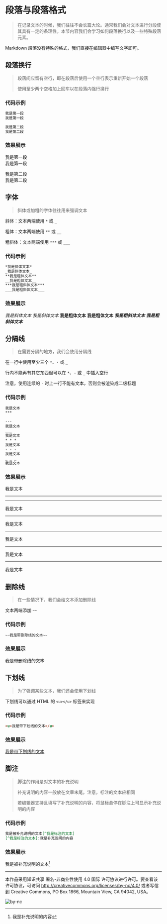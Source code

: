 # 段落与段落格式

> 在记录文本的时候，我们往往不会长篇大论。通常我们会对文本进行分段使其具有一定的条理性。本节内容我们会学习如何段落换行以及一些特殊段落元素。

Markdown 段落没有特殊的格式，我们直接在编辑器中编写文字即可。

## 段落换行

> 段落间应留有空行，即在段落后使用一个空行表示重新开始一个段落
>
> 使用至少两个空格加上回车以在段落内强行换行

### 代码示例

``` markdown
我是第一段  
我是第一段

我是第二段  
我是第二段
```

 ### 效果展示

我是第一段  
我是第一段

我是第二段  
我是第二段

## 字体

> 斜体或加粗的字体往往用来强调文本

斜体：文本两端使用 `*` 或 `_`

粗体：文本两端使用 `**` 或 `__`

粗斜体：文本两端使用 `***` 或 `___`

### 代码示例

```markdown
*我是斜体文本*
_我是斜体文本_
**我是粗体文本**
__我是粗体文本__
***我是粗斜体文本***
___我是粗斜体文本___
```

### 效果展示

*我是斜体文本*
_我是斜体文本_
**我是粗体文本**
__我是粗体文本__
***我是粗斜体文本***
___我是粗斜体文本___

## 分隔线

> 在需要分隔的地方，我们会使用分隔线

在一行中使用至少三个 `*`、`-` 或 `_`

行内不能再有其它东西但可以在 `*`、`-` 或 `_` 中插入空行

注意，使用连续的 `-` 时上一行不能有文本，否则会被渲染成二级标题

### 代码示例

```markdown
我是文本
***

---
我是文本
___
我是文本
* * *
我是文本
- - -
我是文本
_ _ _
我是文本
```

### 效果展示

我是文本
***

---
我是文本
___
我是文本
* * *
我是文本
- - -
我是文本
_ _ _
我是文本

## 删除线

> 在一些情况下，我们会给文本添加删除线

文本两端添加 `~~`

### 代码示例

```markdown
~~我是带删除线的文本~~
```

### 效果展示

~~我是带删除线的文本~~

## 下划线

> 为了强调某些文本，我们还会使用下划线

下划线可以通过 HTML 的 `<u></u>` 标签来实现

### 代码示例

```markdown
<u>我是带下划线的文本</u>
```

### 效果展示

<u>我是带下划线的文本</u>

## 脚注

> 脚注的作用是对文本的补充说明
>
> 补充说明的内容一般放在文章末尾。注意，标注的文本应相同
>
> 若编辑器支持且填写了补充说明的内容，将鼠标悬停在脚注上可显示补充说明的内容

### 代码示例

```markdown
我是被补充说明的文本[^我是标注的文本]
[^我是标注的文本]:我是补充说明的内容
```

### 效果展示

我是被补充说明的文本[^我是标注的文本]

[^我是标注的文本]:我是补充说明的内容

***

本作品采用知识共享 署名-非商业性使用 4.0 国际 许可协议进行许可。要查看该许可协议，可访问 http://creativecommons.org/licenses/by-nc/4.0/ 或者写信到 Creative Commons, PO Box 1866, Mountain View, CA 94042, USA。

![by-nc](http://ice-kylin.gitee.io/icekylinfigurebed/images/PublicFile/by-nc.svg)